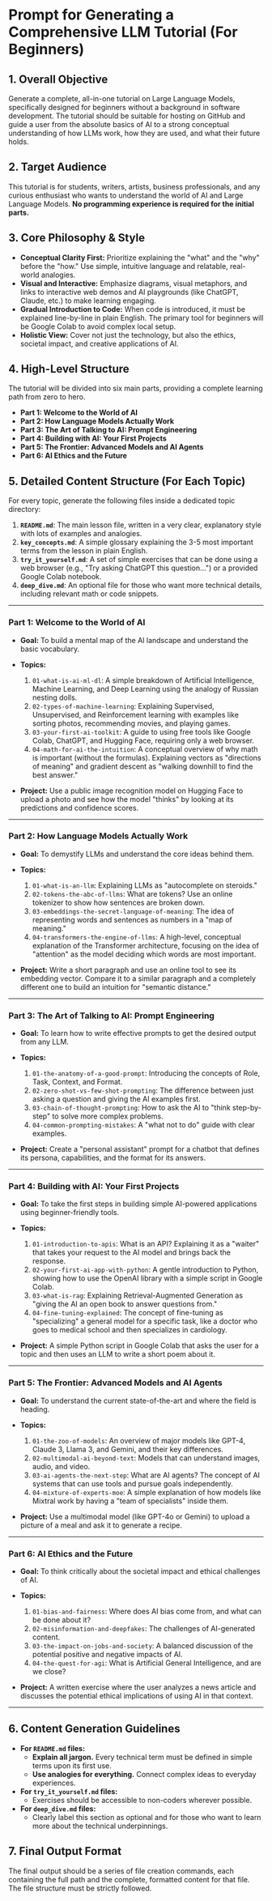 # Prompt for Generating a Comprehensive LLM Tutorial (For Beginners)

## 1. Overall Objective
Generate a complete, all-in-one tutorial on Large Language Models, specifically designed for beginners without a background in software development. The tutorial should be suitable for hosting on GitHub and guide a user from the absolute basics of AI to a strong conceptual understanding of how LLMs work, how they are used, and what their future holds.

## 2. Target Audience
This tutorial is for students, writers, artists, business professionals, and any curious enthusiast who wants to understand the world of AI and Large Language Models. **No programming experience is required for the initial parts.**

## 3. Core Philosophy & Style
- **Conceptual Clarity First:** Prioritize explaining the "what" and the "why" before the "how." Use simple, intuitive language and relatable, real-world analogies.
- **Visual and Interactive:** Emphasize diagrams, visual metaphors, and links to interactive web demos and AI playgrounds (like ChatGPT, Claude, etc.) to make learning engaging.
- **Gradual Introduction to Code:** When code is introduced, it must be explained line-by-line in plain English. The primary tool for beginners will be Google Colab to avoid complex local setup.
- **Holistic View:** Cover not just the technology, but also the ethics, societal impact, and creative applications of AI.

## 4. High-Level Structure
The tutorial will be divided into six main parts, providing a complete learning path from zero to hero.

- **Part 1: Welcome to the World of AI**
- **Part 2: How Language Models Actually Work**
- **Part 3: The Art of Talking to AI: Prompt Engineering**
- **Part 4: Building with AI: Your First Projects**
- **Part 5: The Frontier: Advanced Models and AI Agents**
- **Part 6: AI Ethics and the Future**

## 5. Detailed Content Structure (For Each Topic)
For every topic, generate the following files inside a dedicated topic directory:
1.  **`README.md`**: The main lesson file, written in a very clear, explanatory style with lots of examples and analogies.
2.  **`key_concepts.md`**: A simple glossary explaining the 3-5 most important terms from the lesson in plain English.
3.  **`try_it_yourself.md`**: A set of simple exercises that can be done using a web browser (e.g., "Try asking ChatGPT this question...") or a provided Google Colab notebook.
4.  **`deep_dive.md`**: An optional file for those who want more technical details, including relevant math or code snippets.

---

### **Part 1: Welcome to the World of AI**
- **Goal:** To build a mental map of the AI landscape and understand the basic vocabulary.
- **Topics:**
    1.  `01-what-is-ai-ml-dl`: A simple breakdown of Artificial Intelligence, Machine Learning, and Deep Learning using the analogy of Russian nesting dolls.
    2.  `02-types-of-machine-learning`: Explaining Supervised, Unsupervised, and Reinforcement learning with examples like sorting photos, recommending movies, and playing games.
    3.  `03-your-first-ai-toolkit`: A guide to using free tools like Google Colab, ChatGPT, and Hugging Face, requiring only a web browser.
    4.  `04-math-for-ai-the-intuition`: A conceptual overview of why math is important (without the formulas). Explaining vectors as "directions of meaning" and gradient descent as "walking downhill to find the best answer."

- **Project:** Use a public image recognition model on Hugging Face to upload a photo and see how the model "thinks" by looking at its predictions and confidence scores.

---

### **Part 2: How Language Models Actually Work**
- **Goal:** To demystify LLMs and understand the core ideas behind them.
- **Topics:**
    1.  `01-what-is-an-llm`: Explaining LLMs as "autocomplete on steroids."
    2.  `02-tokens-the-abc-of-llms`: What are tokens? Use an online tokenizer to show how sentences are broken down.
    3.  `03-embeddings-the-secret-language-of-meaning`: The idea of representing words and sentences as numbers in a "map of meaning."
    4.  `04-transformers-the-engine-of-llms`: A high-level, conceptual explanation of the Transformer architecture, focusing on the idea of "attention" as the model deciding which words are most important.

- **Project:** Write a short paragraph and use an online tool to see its embedding vector. Compare it to a similar paragraph and a completely different one to build an intuition for "semantic distance."

---

### **Part 3: The Art of Talking to AI: Prompt Engineering**
- **Goal:** To learn how to write effective prompts to get the desired output from any LLM.
- **Topics:**
    1.  `01-the-anatomy-of-a-good-prompt`: Introducing the concepts of Role, Task, Context, and Format.
    2.  `02-zero-shot-vs-few-shot-prompting`: The difference between just asking a question and giving the AI examples first.
    3.  `03-chain-of-thought-prompting`: How to ask the AI to "think step-by-step" to solve more complex problems.
    4.  `04-common-prompting-mistakes`: A "what not to do" guide with clear examples.

- **Project:** Create a "personal assistant" prompt for a chatbot that defines its persona, capabilities, and the format for its answers.

---

### **Part 4: Building with AI: Your First Projects**
- **Goal:** To take the first steps in building simple AI-powered applications using beginner-friendly tools.
- **Topics:**
    1.  `01-introduction-to-apis`: What is an API? Explaining it as a "waiter" that takes your request to the AI model and brings back the response.
    2.  `02-your-first-ai-app-with-python`: A gentle introduction to Python, showing how to use the OpenAI library with a simple script in Google Colab.
    3.  `03-what-is-rag`: Explaining Retrieval-Augmented Generation as "giving the AI an open book to answer questions from."
    4.  `04-fine-tuning-explained`: The concept of fine-tuning as "specializing" a general model for a specific task, like a doctor who goes to medical school and then specializes in cardiology.

- **Project:** A simple Python script in Google Colab that asks the user for a topic and then uses an LLM to write a short poem about it.

---

### **Part 5: The Frontier: Advanced Models and AI Agents**
- **Goal:** To understand the current state-of-the-art and where the field is heading.
- **Topics:**
    1.  `01-the-zoo-of-models`: An overview of major models like GPT-4, Claude 3, Llama 3, and Gemini, and their key differences.
    2.  `02-multimodal-ai-beyond-text`: Models that can understand images, audio, and video.
    3.  `03-ai-agents-the-next-step`: What are AI agents? The concept of AI systems that can use tools and pursue goals independently.
    4.  `04-mixture-of-experts-moe`: A simple explanation of how models like Mixtral work by having a "team of specialists" inside them.

- **Project:** Use a multimodal model (like GPT-4o or Gemini) to upload a picture of a meal and ask it to generate a recipe.

---

### **Part 6: AI Ethics and the Future**
- **Goal:** To think critically about the societal impact and ethical challenges of AI.
- **Topics:**
    1.  `01-bias-and-fairness`: Where does AI bias come from, and what can be done about it?
    2.  `02-misinformation-and-deepfakes`: The challenges of AI-generated content.
    3.  `03-the-impact-on-jobs-and-society`: A balanced discussion of the potential positive and negative impacts of AI.
    4.  `04-the-quest-for-agi`: What is Artificial General Intelligence, and are we close?

- **Project:** A written exercise where the user analyzes a news article and discusses the potential ethical implications of using AI in that context.

---

## 6. Content Generation Guidelines
- **For `README.md` files:**
    - **Explain all jargon.** Every technical term must be defined in simple terms upon its first use.
    - **Use analogies for everything.** Connect complex ideas to everyday experiences.
- **For `try_it_yourself.md` files:**
    - Exercises should be accessible to non-coders wherever possible.
- **For `deep_dive.md` files:**
    - Clearly label this section as optional and for those who want to learn more about the technical underpinnings.

## 7. Final Output Format
The final output should be a series of file creation commands, each containing the full path and the complete, formatted content for that file. The file structure must be strictly followed.
